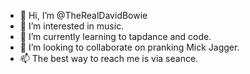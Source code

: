 - 👋 Hi, I’m @TheRealDavidBowie
- 👀 I’m interested in music.
- 🌱 I’m currently learning to tapdance and code.
- 💞️ I’m looking to collaborate on pranking Mick Jagger.
- 📫 The best way to reach me is via seance.

<!---
TheRealDavidBowie/TheRealDavidBowie is a ✨ special ✨ repository because its `README.md` (this file) appears on your GitHub profile.
You can click the Preview link to take a look at your changes.
--->
